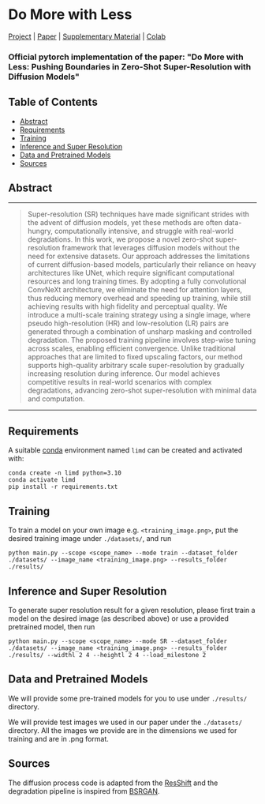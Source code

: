 # Do More with Less

[Project](https://justananonymousaccount.github.io/Do-More-with-Less/) | [Paper](https://justananonymousaccount.github.io/Do-More-with-Less/) | [Supplementary Material](https://justananonymousaccount.github.io/Do-More-with-Less/) | [Colab](https://colab.research.google.com/drive/1y3RYi8tD_95z0jD-d2E0hHb9y5WXAMvk?usp=sharing)
### Official pytorch implementation of the paper: "Do More with Less: Pushing Boundaries in Zero-Shot Super-Resolution with Diffusion Models"

## Table of Contents

* [Abstract](#Abstract)
* [Requirements](#Requirements)
* [Training](#Training)
* [Inference and Super Resolution](#Inference-and-Super-Resolution)
* [Data and Pretrained Models](#Data-and-Pretrained-Models)
* [Sources](#Sources)

## Abstract
---
>Super-resolution (SR) techniques have made significant strides with the advent of diffusion models, yet these methods are often data-hungry, computationally intensive, and struggle with real-world degradations. In this work, we propose a novel zero-shot super-resolution framework that leverages diffusion models without the need for extensive datasets. Our approach addresses the limitations of current diffusion-based models, particularly their reliance on heavy architectures like UNet, which require significant computational resources and long training times. By adopting a fully convolutional ConvNeXt architecture, we eliminate the need for attention layers, thus reducing memory overhead and speeding up training, while still achieving results with high fidelity and perceptual quality. We introduce a multi-scale training strategy using a single image, where pseudo high-resolution (HR) and low-resolution (LR) pairs are generated through a combination of unsharp masking and controlled degradation. The proposed training pipeline involves step-wise tuning across scales, enabling efficient convergence. Unlike traditional approaches that are limited to fixed upscaling factors, our method supports high-quality arbitrary scale super-resolution by gradually increasing resolution during inference. Our model achieves competitive results in real-world scenarios with complex degradations, advancing zero-shot super-resolution with minimal data and computation.
---

## Requirements
A suitable [conda](https://conda.io/) environment named `limd` can be created and activated with:
```
conda create -n limd python=3.10
conda activate limd
pip install -r requirements.txt
```

## Training
To train a model on your own image e.g. `<training_image.png>`, put the desired training image under `./datasets/`, and run

```
python main.py --scope <scope_name> --mode train --dataset_folder ./datasets/ --image_name <training_image.png> --results_folder ./results/
```

## Inference and Super Resolution 
To generate super resolution result for a given resolution, please first train a model on the desired image (as described above) or use a provided pretrained model, then run

```
python main.py --scope <scope_name> --mode SR --dataset_folder ./datasets/ --image_name <training_image.png> --results_folder ./results/ --widthl 2 4 --heightl 2 4 --load_milestone 2
```

## Data and Pretrained Models
We will provide some pre-trained models for you to use under `./results/` directory.
 
We will provide test images we used in our paper under the `./datasets/` directory. All the images we provide are in the dimensions we used for training and are in .png format. 

## Sources 
The diffusion process code is adapted from the [ResShift](https://github.com/zsyOAOA/ResShift/tree/journal) and the degradation pipeline is inspired from [BSRGAN](https://github.com/cszn/BSRGAN).






